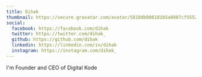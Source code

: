 ```yaml
---
title: Dihak
thumbnail: https://secure.gravatar.com/avatar/5818db008181b5a0907cf55520b0b439?s=500&d=identicon
social:
  facebook: https://facebook.com/dihak
  twitter: https://twitter.com/dihak_
  github: https://github.com/dihak
  linkedin: https://linkedin.com/in/dihak
  instagram: https://instagram.com/dihak_
---
```

I'm Founder and CEO of Digital Kode